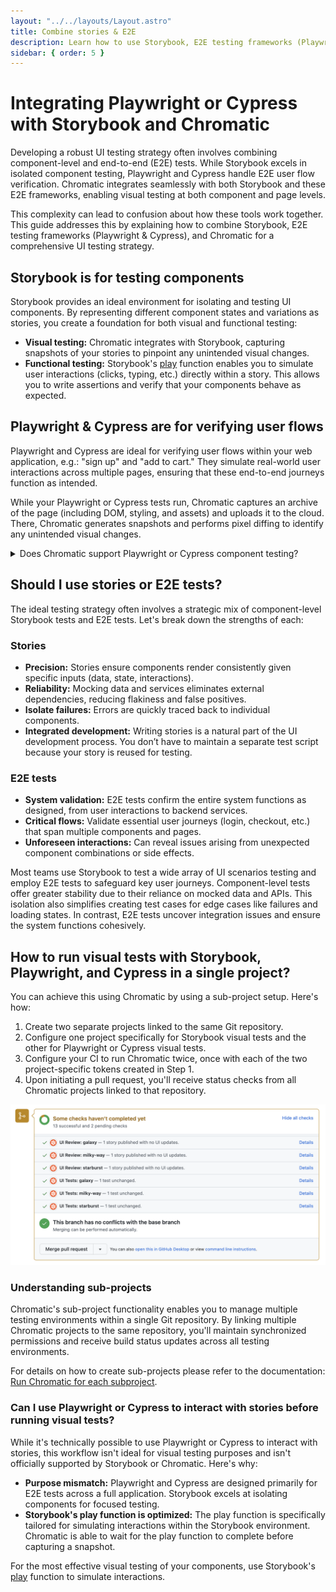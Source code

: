 ```yaml
---
layout: "../../layouts/Layout.astro"
title: Combine stories & E2E
description: Learn how to use Storybook, E2E testing frameworks (Playwright or Cypress) and Chromatic together for functional and visual testing UIs.
sidebar: { order: 5 }
---
```


# Integrating Playwright or Cypress with Storybook and Chromatic

Developing a robust UI testing strategy often involves combining component-level and end-to-end (E2E) tests. While Storybook excels in isolated component testing, Playwright and Cypress handle E2E user flow verification. Chromatic integrates seamlessly with both Storybook and these E2E frameworks, enabling visual testing at both component and page levels.

This complexity can lead to confusion about how these tools work together. This guide addresses this by explaining how to combine Storybook, E2E testing frameworks (Playwright & Cypress), and Chromatic for a comprehensive UI testing strategy.

## Storybook is for testing components

Storybook provides an ideal environment for isolating and testing UI components. By representing different component states and variations as stories, you create a foundation for both visual and functional testing:

- **Visual testing:** Chromatic integrates with Storybook, capturing snapshots of your stories to pinpoint any unintended visual changes.
- **Functional testing:** Storybook's [play](https://storybook.js.org/docs/react/writing-stories/play-function) function enables you to simulate user interactions (clicks, typing, etc.) directly within a story. This allows you to write assertions and verify that your components behave as expected.

## Playwright & Cypress are for verifying user flows

Playwright and Cypress are ideal for verifying user flows within your web application, e.g.: "sign up" and "add to cart." They simulate real-world user interactions across multiple pages, ensuring that these end-to-end journeys function as intended.

While your Playwright or Cypress tests run, Chromatic captures an archive of the page (including DOM, styling, and assets) and uploads it to the cloud. There, Chromatic generates snapshots and performs pixel diffing to identify any unintended visual changes.

<details>
<summary>Does Chromatic support Playwright or Cypress component testing?</summary>

Playwright and Cypress Component Testing provides a component workbench for you to test components, similar to Storybook. However, that mode of testing is not yet supported by Chromatic. We recommend using Storybook for writing component tests.

</details>

## Should I use stories or E2E tests?

The ideal testing strategy often involves a strategic mix of component-level Storybook tests and E2E tests. Let's break down the strengths of each:

### Stories

- **Precision:** Stories ensure components render consistently given specific inputs (data, state, interactions).
- **Reliability:** Mocking data and services eliminates external dependencies, reducing flakiness and false positives.
- **Isolate failures:** Errors are quickly traced back to individual components.
- **Integrated development:** Writing stories is a natural part of the UI development process. You don’t have to maintain a separate test script because your story is reused for testing.

### E2E tests

- **System validation:** E2E tests confirm the entire system functions as designed, from user interactions to backend services.
- **Critical flows:** Validate essential user journeys (login, checkout, etc.) that span multiple components and pages.
- **Unforeseen interactions:** Can reveal issues arising from unexpected component combinations or side effects.

Most teams use Storybook to test a wide array of UI scenarios testing and employ E2E tests to safeguard key user journeys. Component-level tests offer greater stability due to their reliance on mocked data and APIs. This isolation also simplifies creating test cases for edge cases like failures and loading states. In contrast, E2E tests uncover integration issues and ensure the system functions cohesively.

## How to run visual tests with Storybook, Playwright, and Cypress in a single project?

You can achieve this using Chromatic by using a sub-project setup. Here's how:

1. Create two separate projects linked to the same Git repository.
2. Configure one project specifically for Storybook visual tests and the other for Playwright or Cypress visual tests.
3. Configure your CI to run Chromatic twice, once with each of the two project-specific tokens created in Step 1.
4. Upon initiating a pull request, you'll receive status checks from all Chromatic projects linked to that repository.

![Github pull request that shows status checks from multiple Chromatic projects](../../images/monorepo-commit-status.png)

### Understanding sub-projects

Chromatic's sub-project functionality enables you to manage multiple testing environments within a single Git repository. By linking multiple Chromatic projects to the same repository, you'll maintain synchronized permissions and receive build status updates across all testing environments.

For details on how to create sub-projects please refer to the documentation: [Run Chromatic for each subproject](https://www.chromatic.com/docs/monorepos#run-chromatic-for-each-subproject).

### Can I use Playwright or Cypress to interact with stories before running visual tests?

While it's technically possible to use Playwright or Cypress to interact with stories, this workflow isn't ideal for visual testing purposes and isn't officially supported by Storybook or Chromatic. Here's why:

- **Purpose mismatch:** Playwright and Cypress are designed primarily for E2E tests across a full application. Storybook excels at isolating components for focused testing.
- **Storybook's play function is optimized:** The play function is specifically tailored for simulating interactions within the Storybook environment. Chromatic is able to wait for the play function to complete before capturing a snapshot.

For the most effective visual testing of your components, use Storybook's [play](https://storybook.js.org/docs/react/writing-stories/play-function) function to simulate interactions.
